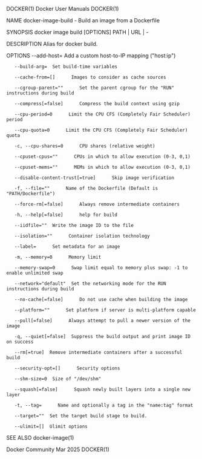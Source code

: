 DOCKER(1)							      Docker User Manuals							     DOCKER(1)

NAME
       docker-image-build - Build an image from a Dockerfile

SYNOPSIS
       docker image build [OPTIONS] PATH | URL | -

DESCRIPTION
       Alias for docker build.

OPTIONS
       --add-host=	Add a custom host-to-IP mapping ("host:ip")

       --build-arg=	 Set build-time variables

       --cache-from=[]	    Images to consider as cache sources

       --cgroup-parent=""      Set the parent cgroup for the "RUN" instructions during build

       --compress[=false]      Compress the build context using gzip

       --cpu-period=0	   Limit the CPU CFS (Completely Fair Scheduler) period

       --cpu-quota=0	  Limit the CPU CFS (Completely Fair Scheduler) quota

       -c, --cpu-shares=0      CPU shares (relative weight)

       --cpuset-cpus=""	     CPUs in which to allow execution (0-3, 0,1)

       --cpuset-mems=""	     MEMs in which to allow execution (0-3, 0,1)

       --disable-content-trust[=true]	   Skip image verification

       -f, --file=""	  Name of the Dockerfile (Default is "PATH/Dockerfile")

       --force-rm[=false]      Always remove intermediate containers

       -h, --help[=false]      help for build

       --iidfile=""	 Write the image ID to the file

       --isolation=""	   Container isolation technology

       --label=	     Set metadata for an image

       -m, --memory=0	   Memory limit

       --memory-swap=0	    Swap limit equal to memory plus swap: -1 to enable unlimited swap

       --network="default"	Set the networking mode for the RUN instructions during build

       --no-cache[=false]      Do not use cache when building the image

       --platform=""	  Set platform if server is multi-platform capable

       --pull[=false]	   Always attempt to pull a newer version of the image

       -q, --quiet[=false]	Suppress the build output and print image ID on success

       --rm[=true]	Remove intermediate containers after a successful build

       --security-opt=[]      Security options

       --shm-size=0	 Size of "/dev/shm"

       --squash[=false]	     Squash newly built layers into a single new layer

       -t, --tag=      Name and optionally a tag in the "name:tag" format

       --target=""	Set the target build stage to build.

       --ulimit=[]	Ulimit options

SEE ALSO
       docker-image(1)

Docker Community							   Mar 2025								     DOCKER(1)
